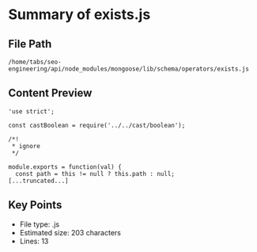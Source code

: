 # Summary of exists.js
  
## File Path
`/home/tabs/seo-engineering/api/node_modules/mongoose/lib/schema/operators/exists.js`

## Content Preview
```
'use strict';

const castBoolean = require('../../cast/boolean');

/*!
 * ignore
 */

module.exports = function(val) {
  const path = this != null ? this.path : null;
[...truncated...]
```

## Key Points
- File type: .js
- Estimated size: 203 characters
- Lines: 13
